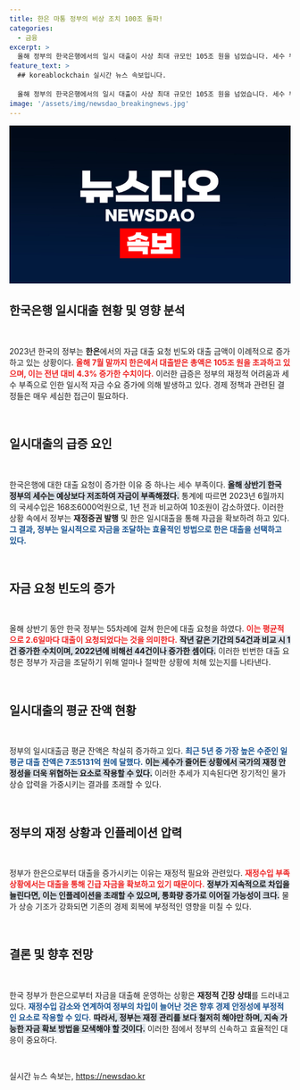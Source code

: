 ```yaml
---
title: 한은 마통 정부의 비상 조치 100조 돌파!
categories:
  - 금융
excerpt: >
  올해 정부의 한국은행에서의 일시 대출이 사상 최대 규모인 105조 원을 넘었습니다. 세수 부족으로 인한 차입 증가가 인플레이션 압력으로 이어질 수 있다는 우려도 커지고 있습니다. 정부는 더 이상 돈을 빌리지 않기 위해 분투 중입니다!
feature_text: >
  ## koreablockchain 실시간 뉴스 속보입니다.

  올해 정부의 한국은행에서의 일시 대출이 사상 최대 규모인 105조 원을 넘었습니다. 세수 부족으로 인한 차입 증가가 인플레이션 압력으로 이어질 수 있다는 우려도 커지고 있습니다. 정부는 더 이상 돈을 빌리지 않기 위해 분투 중입니다!
image: '/assets/img/newsdao_breakingnews.jpg'
---
```


<p><img src="/assets/img/newsdao_breakingnews.jpg" alt="koreablockchain 속보" /></p>

<h2 data-ke-size="size26">한국은행 일시대출 현황 및 영향 분석</h2>

<p data-ke-size="size16">&nbsp;</p>

<p data-ke-size="size16">2023년 한국의 정부는 <b>한은</b>에서의 자금 대출 요청 빈도와 대출 금액이 이례적으로 증가하고 있는 상황이다. <b><span style="color: #ee2323;">올해 7월 말까지 한은에서 대출받은 총액은 105조 원을 초과하고 있으며, 이는 전년 대비 4.3% 증가한 수치이다.</span></b> 이러한 급증은 정부의 재정적 어려움과 세수 부족으로 인한 일시적 자금 수요 증가에 의해 발생하고 있다. 경제 정책과 관련된 결정들은 매우 세심한 접근이 필요하다.</p>

<p data-ke-size="size16">&nbsp;</p>

<h2 data-ke-size="size26">일시대출의 급증 요인</h2>

<p data-ke-size="size16">&nbsp;</p>

<p data-ke-size="size16">한국은행에 대한 대출 요청이 증가한 이유 중 하나는 세수 부족이다. <b><span style="background-color: #21538527;">올해 상반기 한국 정부의 세수는 예상보다 저조하여 자금이 부족해졌다.</span></b> 통계에 따르면 2023년 6월까지의 국세수입은 168조6000억원으로, 1년 전과 비교하여 10조원이 감소하였다. 이러한 상황 속에서 정부는 <b>재정증권 발행</b> 및 한은 일시대출을 통해 자금을 확보하려 하고 있다. <b><span style="color: #1a5490;">그 결과, 정부는 일시적으로 자금을 조달하는 효율적인 방법으로 한은 대출을 선택하고 있다.</span></b></p>

<p data-ke-size="size16">&nbsp;</p>

<h2 data-ke-size="size26">자금 요청 빈도의 증가</h2>

<p data-ke-size="size16">&nbsp;</p>

<p data-ke-size="size16">올해 상반기 동안 한국 정부는 55차례에 걸쳐 한은에 대출 요청을 하였다. <b><span style="color: #ee2323;">이는 평균적으로 2.6일마다 대출이 요청되었다는 것을 의미한다.</span></b> <strong><span style="background-color: #21538527;">작년 같은 기간의 54건과 비교 시 1건 증가한 수치이며, 2022년에 비해선 44건이나 증가한 셈이다.</span></strong> 이러한 빈번한 대출 요청은 정부가 자금을 조달하기 위해 얼마나 절박한 상황에 처해 있는지를 나타낸다.</p>

<p data-ke-size="size16">&nbsp;</p>

<h2 data-ke-size="size26">일시대출의 평균 잔액 현황</h2>

<p data-ke-size="size16">&nbsp;</p>

<p data-ke-size="size16">정부의 일시대출금 평균 잔액은 착실히 증가하고 있다. <b><span style="color: #1a5490;">최근 5년 중 가장 높은 수준인 일평균 대출 잔액은 7조5131억 원에 달했다.</span></b> <strong><span style="background-color: #21538527;">이는 세수가 줄어든 상황에서 국가의 재정 안정성을 더욱 위협하는 요소로 작용할 수 있다.</span></strong> 이러한 추세가 지속된다면 장기적인 물가 상승 압력을 가중시키는 결과를 초래할 수 있다.</p>

<p data-ke-size="size16">&nbsp;</p>

<h2 data-ke-size="size26">정부의 재정 상황과 인플레이션 압력</h2>

<p data-ke-size="size16">&nbsp;</p>

<p data-ke-size="size16">정부가 한은으로부터 대출을 증가시키는 이유는 재정적 필요와 관련있다. <b><span style="color: #ee2323;">재정수입 부족 상황에서는 대출을 통해 긴급 자금을 확보하고 있기 때문이다.</span></b> <strong><span style="background-color: #21538527;">정부가 지속적으로 차입을 늘린다면, 이는 인플레이션을 초래할 수 있으며, 통화량 증가로 이어질 가능성이 크다.</span></strong> 물가 상승 기조가 강화되면 기존의 경제 회복에 부정적인 영향을 미칠 수 있다.</p>

<p data-ke-size="size16">&nbsp;</p>

<h2 data-ke-size="size26">결론 및 향후 전망</h2>

<p data-ke-size="size16">&nbsp;</p>

<p data-ke-size="size16">한국 정부가 한은으로부터 자금을 대출해 운영하는 상황은 <b>재정적 긴장 상태</b>를 드러내고 있다. <b><span style="color: #1a5490;">재정수입 감소와 연계하여 정부의 차입이 늘어난 것은 향후 경제 안정성에 부정적인 요소로 작용할 수 있다.</span></b> <strong><span style="background-color: #21538527;">따라서, 정부는 재정 관리를 보다 철저히 해야만 하며, 지속 가능한 자금 확보 방법을 모색해야 할 것이다.</span></strong> 이러한 점에서 정부의 신속하고 효율적인 대응이 중요하다.</p>

<p data-ke-size="size16">&nbsp;</p>
실시간 뉴스 속보는, <a href="https://newsdao.kr" rel="dofollow">https://newsdao.kr</a>


